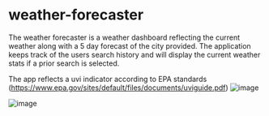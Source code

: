# weather-forecaster
The weather forecaster is a weather dashboard reflecting the current weather along with a 5 day forecast of the city provided.  The application keeps track of the users search history and will display the current weather stats if a prior search is selected.

The app reflects a uvi indicator according to EPA standards (https://www.epa.gov/sites/default/files/documents/uviguide.pdf)
![image](https://user-images.githubusercontent.com/58121705/127742125-0282a8df-b8f0-4d4b-a588-04cc57b6b26d.png)




![image](https://user-images.githubusercontent.com/58121705/127742070-639f16ad-2404-4688-af6a-631db395d982.png)
